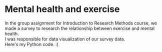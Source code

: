 # Mental health and exercise
In the group assignment for Introduction to Research Methods course, we made a survey to research the relationship between exercise and mental health.  
I was responsible for data visualization of our survey data.  
Here's my Python code. :)
